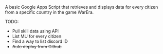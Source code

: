 A basic Google Apps Script that retrieves and displays data for every citizen from a specific country in the game WarEra.

TODO:
- Pull skill data using API
- List MU for every citizen
- Find a way to list discord ID
- ~~Auto deploy from Github~~
